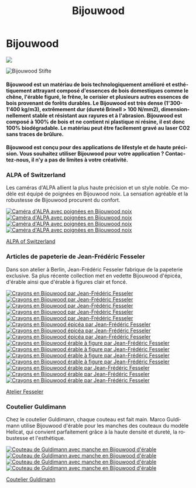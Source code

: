 ﻿---
lang: fr
title: 'Bijouwood'
order: 4
---

<div class="full-width-kenburns">
<div class="wrap-bg-image">

# Bijouwood

![](/assets/images/arrow-d-white.svg)

</div>
<img srcset="/assets/images/bijouwood/Stifte3.jpg"
     src="/assets/images/bijouwood/Stifte3.jpg" alt="Bijouwood Stifte">
</div>

<div class="full-width-grey">
<div class="wrap -cols2">

#### Bijouwood est un matériau de bois technologiquement amélioré et esthétiquement attrayant composé d'essences de bois domestiques comme le chêne, l'érable figuré, le frêne, le cerisier et plusieurs autres essences de bois provenant de forêts durables. Le Bijouwood est très dense (1'300-1'400 kg/m3), extrêmement dur (dureté Brinell > 100 N/mm2), dimensionnellement stable et résistant aux rayures et à l'abrasion. Bijouwood est composé à 100% de bois et ne contient ni plastique ni résine, il est donc 100% biodégradable. Le matériau peut être facilement gravé au laser CO2 sans traces de brûlure.

#### Bijouwood est conçu pour des applications de lifestyle et de haute précision. Vous souhaitez utiliser Bijouwood pour votre application ? Contactez-nous, il n'y a pas de limites à votre créativité.

</div>
</div>

<div class="full-width">
<div class="wrap">

### ALPA of Switzerland

Les caméras d'ALPA allient la plus haute précision et un style noble. Ce modèle est équipé de poignées en Bijouwood noix. La sensation agréable et la robustesse de Bijouwood procurent du confort.

<div class="picturegallery">
      <a href="/assets/images/bijouwood/ALPA1.jpg">
          <img src="/assets/images/bijouwood/ALPA1.jpg" alt="Caméra d'ALPA avec poignées en Bijouwood noix">
      </a>
      <a href="/assets/images/bijouwood/ALPA2.jpg">
          <img src="/assets/images/bijouwood/ALPA2.jpg" alt="Caméra d'ALPA avec poignées en Bijouwood noix">
      </a>
      <a href="/assets/images/bijouwood/ALPA3.jpg">
          <img src="/assets/images/bijouwood/ALPA3.jpg" alt="Caméra d'ALPA avec poignées en Bijouwood noix">
      </a>
      <a href="/assets/images/bijouwood/ALPA4.jpg">
          <img src="/assets/images/bijouwood/ALPA4.jpg" alt="Caméra d'ALPA avec poignées en Bijouwood noix">
      </a>
</div>

[ALPA of Switzerland](https://www.alpa.ch/en)

</div>
</div>

<div class="full-width-grey">
<div class="wrap">

### Articles de papeterie de Jean-Frédéric Fesseler

Dans son atelier à Berlin, Jean-Frédéric Fesseler fabrique de la papeterie exclusive. Sa plus récente collection met en vedette Bijouwood d'épicéa, d'érable ainsi que d'érable à figures clair et foncé.

<div class="picturegallery">
      <a href="/assets/images/bijouwood/Stifte1.jpg">
          <img src="/assets/images/bijouwood/Stifte1.jpg" alt="Crayons en Bijouwood par Jean-Frédéric Fesseler">
      </a>
      <a href="/assets/images/bijouwood/Stifte7.jpg">
          <img src="/assets/images/bijouwood/Stifte7.jpg" alt="Crayons en Bijouwood par Jean-Frédéric Fesseler">
      </a>
      <a href="/assets/images/bijouwood/Stifte2.jpg">
          <img src="/assets/images/bijouwood/Stifte2.jpg" alt="Crayons en Bijouwood par Jean-Frédéric Fesseler">
      </a>
      <a href="/assets/images/bijouwood/Stifte4.jpg">
          <img src="/assets/images/bijouwood/Stifte4.jpg" alt="Crayons en Bijouwood par Jean-Frédéric Fesseler">
      </a>
      <a href="/assets/images/bijouwood/Stifte5.jpg">
          <img src="/assets/images/bijouwood/Stifte5.jpg" alt="Crayons en Bijouwood par Jean-Frédéric Fesseler">
      </a>
      <a href="/assets/images/bijouwood/Spruce_kurz_dick.jpg">
          <img src="/assets/images/bijouwood/Spruce_kurz_dick.jpg" alt="Crayons en Bijouwood épicéa par Jean-Frédéric Fesseler">
      </a>
      <a href="/assets/images/bijouwood/Spruce_lang_dunn.jpg">
          <img src="/assets/images/bijouwood/Spruce_lang_dunn.jpg" alt="Crayons en Bijouwood épicéa par Jean-Frédéric Fesseler">
      </a>
      <a href="/assets/images/bijouwood/Spruce_mittel_dick.jpg">
          <img src="/assets/images/bijouwood/Spruce_mittel_dick.jpg" alt="Crayons en Bijouwood épicéa par Jean-Frédéric Fesseler">
      </a>
      <a href="/assets/images/bijouwood/Figured_maple_light_dick.jpg">
          <img src="/assets/images/bijouwood/Figured_maple_light_dick.jpg" alt="Crayons en Bijouwood érable à figure par Jean-Frédéric Fesseler">
      </a>
      <a href="/assets/images/bijouwood/Figured_maple_light_kurz.jpg">
          <img src="/assets/images/bijouwood/Figured_maple_light_kurz.jpg" alt="Crayons en Bijouwood érable à figure par Jean-Frédéric Fesseler">
      </a>
      <a href="/assets/images/bijouwood/Figured_maple_light_lang.jpg">
          <img src="/assets/images/bijouwood/Figured_maple_light_lang.jpg" alt="Crayons en Bijouwood érable à figure par Jean-Frédéric Fesseler">
      </a>
      <a href="/assets/images/bijouwood/Figured_maple_dark_dick.jpg">
          <img src="/assets/images/bijouwood/Figured_maple_dark_dick.jpg" alt="Crayons en Bijouwood érable à figure par Jean-Frédéric Fesseler">
      </a>
      <a href="/assets/images/bijouwood/Maple_kurz.jpg">
          <img src="/assets/images/bijouwood/Maple_kurz.jpg" alt="Crayons en Bijouwood érable par Jean-Frédéric Fesseler">
      </a>
      <a href="/assets/images/bijouwood/Maple_lang_dick.jpg">
          <img src="/assets/images/bijouwood/Maple_lang_dick.jpg" alt="Crayons en Bijouwood érable par Jean-Frédéric Fesseler">
      </a>
      <a href="/assets/images/bijouwood/Maple_lang_dunn.jpg">
          <img src="/assets/images/bijouwood/Maple_lang_dunn.jpg" alt="Crayons en Bijouwood érable par Jean-Frédéric Fesseler">
      </a>
</div>

[Atelier Fesseler](https://atelierfesseler.de)

</div>
</div>

<div class="full-width">
<div class="wrap">

### Coutelier Guldimann

Chez le coutelier Guldimann, chaque couteau est fait main. Marco Guldimann utilise Bijouwood d'érable pour les manches des couteaux du modèle Hellcat, qui convient parfaitement grâce à la haute densité et dureté, la robustesse et l'esthétique.

<div class="picturegallery">
      <a href="/assets/images/bijouwood/GuldimannMesserBijouwood1.jpg">
          <img src="/assets/images/bijouwood/GuldimannMesserBijouwood1.jpg" alt="Couteau de Guldimann avec manche en Bijouwood d'érable">
      </a>
      <a href="/assets/images/bijouwood/GuldimannMesserBijouwood2.jpg">
          <img src="/assets/images/bijouwood/GuldimannMesserBijouwood2.jpg" alt="Couteau de Guldimann avec manche en Bijouwood d'érable">
      </a>
      <a href="/assets/images/bijouwood/GuldimannMesserBijouwood3.jpg">
          <img src="/assets/images/bijouwood/GuldimannMesserBijouwood3.jpg" alt="Couteau de Guldimann avec manche en Bijouwood d'érable">
      </a>
      <a href="/assets/images/bijouwood/GuldimannMesserBijouwood4.jpg">
          <img src="/assets/images/bijouwood/GuldimannMesserBijouwood4.jpg" alt="Couteau de Guldimann avec manche en Bijouwood d'érable">
      </a>
</div>

[Coutelier Guldimann](https://dasmesser.ch/2019/07/hellcat/#more-2021)

</div>
</div>
